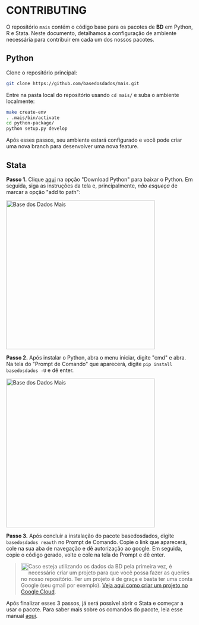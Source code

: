# CONTRIBUTING

O repositório `mais` contém o código base para os pacotes de **BD** em Python, R e Stata. Neste documento, detalhamos a configuração de ambiente necessária para contribuir em cada um dos nossos pacotes.

## Python

Clone o repositório principal:

```sh
git clone https://github.com/basedosdados/mais.git
```
Entre na pasta local do repositório usando `cd mais/` e suba o ambiente localmente:

```sh
make create-env
. .mais/bin/activate
cd python-package/
python setup.py develop
```

Após esses passos, seu ambiente estará configurado e você pode criar uma nova branch para desenvolver uma nova feature.

## Stata


 __Passo 1.__ Clique [aqui](https://www.python.org/downloads/) na opção "Download Python" para baixar o Python. Em seguida, siga as instruções da tela e, principalmente, _não esqueça_ de marcar a opção "add to path": 

<p align="left">
    <a href="https://github.com/basedosdados/mais/blob/master/stata-package/blob/main/examples/python1.png">
    <img src="examples/python1.png" width="400" alt="Base dos Dados Mais">
    </a>
</p>

__Passo 2.__ Após instalar o Python, abra o menu iniciar, digite "cmd" e abra. Na tela do "Prompt de Comando" que aparecerá, digite `pip install basedosdados -U` e dê enter.

<p align="left">
    <a href="https://github.com/basedosdados/mais/blob/master/stata-package/blob/main/examples/prompt.png">
    <img src="examples/prompt.png" width="400" alt="Base dos Dados Mais">
    </a>
</p>

__Passo 3.__ Após concluir a instalação do pacote basedosdados, digite `basedosdados reauth` no Prompt de Comando. Copie o link que aparecerá, cole na sua aba de navegação e dê autorização ao google. Em seguida, copie o código gerado, volte e cole na tela do Prompt e dê enter.

> <img src="https://raw.githubusercontent.com/haghish/markdoc/master/Resources/images/attention.png" width="20px" height="20px"  align="left" hspace="0" vspace="0"> Caso esteja utilizando os dados da BD pela primeira vez, é necessário criar um projeto para que você possa fazer as queries no nosso repositório. Ter um projeto é de graça e basta ter uma conta Google (seu gmail por exemplo). [Veja aqui como criar um projeto no Google Cloud](https://basedosdados.github.io/mais/access_data_bq/#antes-de-comecar-crie-o-seu-projeto-no-google-cloud).

Após finalizar esses 3 passos, já será possível abrir o Stata e começar a usar o pacote. Para saber mais sobre os comandos do pacote, leia esse manual [aqui](https://github.com/basedosdados/mais/tree/master/stata-package). 